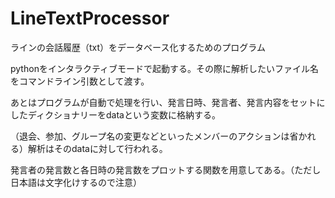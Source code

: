 # LineTextProcessor
ラインの会話履歴（txt）をデータベース化するためのプログラム

pythonをインタラクティブモードで起動する。その際に解析したいファイル名をコマンドライン引数として渡す。

あとはプログラムが自動で処理を行い、発言日時、発言者、発言内容をセットにしたディクショナリーをdataという変数に格納する。

（退会、参加、グループ名の変更などといったメンバーのアクションは省かれる）解析はそのdataに対して行われる。

発言者の発言数と各日時の発言数をプロットする関数を用意してある。（ただし日本語は文字化けするので注意）